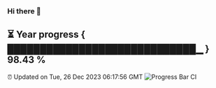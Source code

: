### Hi there 👋
⏳ Year progress { █████████████████████████████▁ } 98.43 %
---
⏰ Updated on Tue, 26 Dec 2023 06:17:56 GMT
![Progress Bar CI](https://github.com/liununu/liununu/workflows/Progress%20Bar%20CI/badge.svg)
